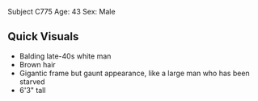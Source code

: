 Subject C775
Age: 43
Sex: Male

## Quick Visuals
- Balding late-40s white man
- Brown hair
- Gigantic frame but gaunt appearance, like a large man who has been starved
- 6'3" tall


